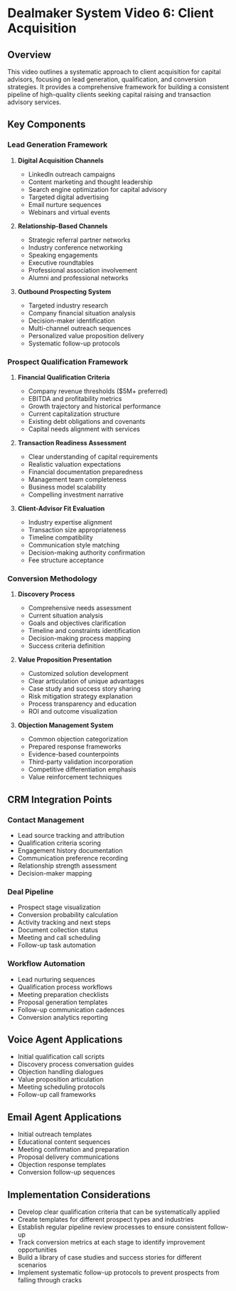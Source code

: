 # Dealmaker System Video 6: Client Acquisition

## Overview
This video outlines a systematic approach to client acquisition for capital advisors, focusing on lead generation, qualification, and conversion strategies. It provides a comprehensive framework for building a consistent pipeline of high-quality clients seeking capital raising and transaction advisory services.

## Key Components

### Lead Generation Framework
1. **Digital Acquisition Channels**
   - LinkedIn outreach campaigns
   - Content marketing and thought leadership
   - Search engine optimization for capital advisory
   - Targeted digital advertising
   - Email nurture sequences
   - Webinars and virtual events

2. **Relationship-Based Channels**
   - Strategic referral partner networks
   - Industry conference networking
   - Speaking engagements
   - Executive roundtables
   - Professional association involvement
   - Alumni and professional networks

3. **Outbound Prospecting System**
   - Targeted industry research
   - Company financial situation analysis
   - Decision-maker identification
   - Multi-channel outreach sequences
   - Personalized value proposition delivery
   - Systematic follow-up protocols

### Prospect Qualification Framework
1. **Financial Qualification Criteria**
   - Company revenue thresholds ($5M+ preferred)
   - EBITDA and profitability metrics
   - Growth trajectory and historical performance
   - Current capitalization structure
   - Existing debt obligations and covenants
   - Capital needs alignment with services

2. **Transaction Readiness Assessment**
   - Clear understanding of capital requirements
   - Realistic valuation expectations
   - Financial documentation preparedness
   - Management team completeness
   - Business model scalability
   - Compelling investment narrative

3. **Client-Advisor Fit Evaluation**
   - Industry expertise alignment
   - Transaction size appropriateness
   - Timeline compatibility
   - Communication style matching
   - Decision-making authority confirmation
   - Fee structure acceptance

### Conversion Methodology
1. **Discovery Process**
   - Comprehensive needs assessment
   - Current situation analysis
   - Goals and objectives clarification
   - Timeline and constraints identification
   - Decision-making process mapping
   - Success criteria definition

2. **Value Proposition Presentation**
   - Customized solution development
   - Clear articulation of unique advantages
   - Case study and success story sharing
   - Risk mitigation strategy explanation
   - Process transparency and education
   - ROI and outcome visualization

3. **Objection Management System**
   - Common objection categorization
   - Prepared response frameworks
   - Evidence-based counterpoints
   - Third-party validation incorporation
   - Competitive differentiation emphasis
   - Value reinforcement techniques

## CRM Integration Points

### Contact Management
- Lead source tracking and attribution
- Qualification criteria scoring
- Engagement history documentation
- Communication preference recording
- Relationship strength assessment
- Decision-maker mapping

### Deal Pipeline
- Prospect stage visualization
- Conversion probability calculation
- Activity tracking and next steps
- Document collection status
- Meeting and call scheduling
- Follow-up task automation

### Workflow Automation
- Lead nurturing sequences
- Qualification process workflows
- Meeting preparation checklists
- Proposal generation templates
- Follow-up communication cadences
- Conversion analytics reporting

## Voice Agent Applications
- Initial qualification call scripts
- Discovery process conversation guides
- Objection handling dialogues
- Value proposition articulation
- Meeting scheduling protocols
- Follow-up call frameworks

## Email Agent Applications
- Initial outreach templates
- Educational content sequences
- Meeting confirmation and preparation
- Proposal delivery communications
- Objection response templates
- Conversion follow-up sequences

## Implementation Considerations
- Develop clear qualification criteria that can be systematically applied
- Create templates for different prospect types and industries
- Establish regular pipeline review processes to ensure consistent follow-up
- Track conversion metrics at each stage to identify improvement opportunities
- Build a library of case studies and success stories for different scenarios
- Implement systematic follow-up protocols to prevent prospects from falling through cracks
